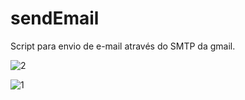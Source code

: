 # sendEmail
Script para envio de e-mail através do SMTP da gmail.

![2](https://user-images.githubusercontent.com/40063504/143040564-1148465d-0f61-4002-9c0f-a672c018f694.png)

![1](https://user-images.githubusercontent.com/40063504/143040569-f5c773ff-9f3a-4417-84a3-572036ffed7c.png)
